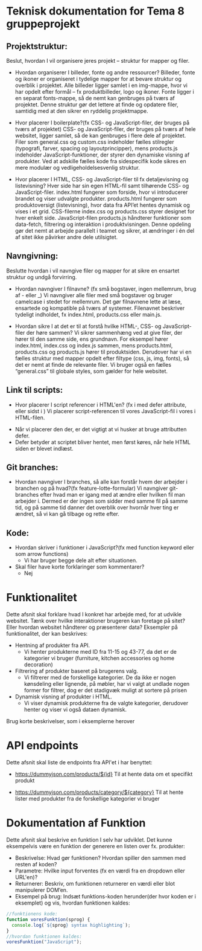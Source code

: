 # Teknisk dokumentation for Tema 8 gruppeprojekt

## Projektstruktur:

Beslut, hvordan I vil organisere jeres projekt – struktur for mapper og filer.

- Hvordan organiserer I billeder, fonte og andre ressourcer?
  Billeder, fonte og ikoner er organiseret i tydelige mapper for at bevare struktur og overblik i projektet.
  Alle billeder ligger samlet i en img-mappe, hvor vi har opdelt efter formål – fx produktbilleder, logo og ikoner.
  Fonte ligger i en separat fonts-mappe, så de nemt kan genbruges på tværs af projektet.
  Denne struktur gør det lettere at finde og opdatere filer, samtidig med at den sikrer en ryddelig projektmappe.

- Hvor placerer I boilerplate?(fx CSS- og JavaScript-filer, der bruges på tværs af projektet)
  CSS- og JavaScript-filer, der bruges på tværs af hele websitet, ligger samlet, så de kan genbruges i flere dele af projektet.
  Filer som general.css og custom.css indeholder fælles stilregler (typografi, farver, spacing og layoutprincipper), mens products.js indeholder JavaScript-funktioner, der styrer den dynamiske visning af produkter.
  Ved at adskille fælles kode fra sidespecifik kode sikres en mere modulær og vedligeholdelsesvenlig struktur.

- Hvor placerer I HTML, CSS- og JavaScript-filer til fx detaljevisning og listevisning?
  Hver side har sin egen HTML-fil samt tilhørende CSS- og JavaScript-filer.
  index.html fungerer som forside, hvor vi introducerer brandet og viser udvalgte produkter.
  products.html fungerer som produktoversigt (listevisning), hvor data fra API’et hentes dynamisk og vises i et grid.
  CSS-filerne index.css og products.css styrer designet for hver enkelt side.
  JavaScript-filen products.js håndterer funktioner som data-fetch, filtrering og interaktion i produktvisningen.
  Denne opdeling gør det nemt at arbejde parallelt i teamet og sikrer, at ændringer i én del af sitet ikke påvirker andre dele utilsigtet.

## Navngivning:

Beslutte hvordan i vil navngive filer og mapper for at sikre en ensartet struktur og undgå forvirring.

- Hvordan navngiver I filnavne? (fx små bogstaver, ingen mellemrum, brug af - eller \_)
  Vi navngiver alle filer med små bogstaver og bruger camelcase i stedet for mellemrum.
  Det gør filnavnene lette at læse, ensartede og kompatible på tværs af systemer.
  Filenavnet beskriver tydeligt indholdet, fx index.html, products.css eller main.js.

- Hvordan sikre I at det er til at forstå hvilke HTML-, CSS- og JavaScript-filer der høre sammen?
  Vi sikrer sammenhæng ved at give filer, der hører til den samme side, ens grundnavn.
  For eksempel hører index.html, index.css og index.js sammen, mens products.html, products.css og products.js hører til produktsiden.
  Derudover har vi en fælles struktur med mapper opdelt efter filtype (css, js, img, fonts), så det er nemt at finde de relevante filer.
  Vi bruger også en fælles “general.css” til globale styles, som gælder for hele websitet.

## Link til scripts:

- Hvor placerer I script referencer i HTML'en? (fx i <head> med defer attribute, eller sidst i <body>)
  Vi placerer script-referencen til vores JavaScript-fil i vores <head> i HTML-filen.

* Når vi placerer den der, er det vigtigt at vi husker at bruge attributten defer.
* Defer betyder at scriptet bliver hentet, men først køres, når hele HTML siden er blevet indlæst.

## Git branches:

- Hvordan navngiver I branches, så alle kan forstår hvem der arbejder i branchen og på hvad?(fx feature-lotte-formular)
  Vi navngiver git-branches efter hvad man er igang med at ændre eller hvilken fil man arbejder i. Dermed er der ingen som sidder med samme fil på samme tid, og på samme tid danner det overblik over hvornår hver ting er ændret, så vi kan gå tilbage og rette efter.

## Kode:

- Hvordan skriver i funktioner i JavaScript?(fx med function keyword eller som arrow functions)
  - Vi har bruger begge dele alt efter situationen.
- Skal filer have korte forklaringer som kommentarer?
  - Nej

# Funktionalitet

Dette afsnit skal forklare hvad I konkret har arbejde med, for at udvikle websitet. Tænk over hvilke interaktioner brugeren kan foretage på sitet? Eller hvordan websitet håndterer og præsenterer data? Eksempler på funktionalitet, der kan beskrives:

- Hentning af produkter fra API.
  - Vi henter produkterne med ID fra 11-15 og 43-77, da det er de kategorier vi bruger (furniture, kitchen accessories og home decoration)
- Filtrering af produkter baseret på brugerens valg.
  - Vi filtrerer med de forskellige kategorier. De da ikke er nogen kønsdeling eller lignende, på møbler, har vi valgt at undlade nogen former for filtrer, dog er det stadigvæk muligt at sortere på prisen
- Dynamisk visning af produkter i HTML.
  - Vi viser dynamisk produkterne fra de valgte kategorier, derudover henter og viser vi også dataen dynamisk.

Brug korte beskrivelser, som i eksemplerne herover

# API endpoints

Dette afsnit skal liste de endpoints fra API'et i har benyttet:

- https://dummyjson.com/products/${id}
  Til at hente data om et specifikt produkt

- https://dummyjson.com/products/category/${category}
  Til at hente lister med produkter fra de forskellige kategorier vi bruger

# Dokumentation af Funktion

Dette afsnit skal beskrive en funktion I selv har udviklet. Det kunne eksempelvis være en funktion der generere en listen over fx. produkter:

- Beskrivelse: Hvad gør funktionen? Hvordan spiller den sammen med resten af koden?
- Parametre: Hvilke input forventes (fx en værdi fra en dropdown eller URL'en)?
- Returnerer: Beskriv, om funktionen returnerer en værdi eller blot manipulerer DOM’en.
- Eksempel på brug: Indsæt funktions-koden herunder(der hvor koden er i eksemplet) og vis, hvordan funktionen kaldes:

```javascript
//funktionens kode:
function voresFunktion(sprog) {
  console.log(`${sprog} syntax highlighting`);
}
//hvordan funktionen kaldes:
voresFunktion("JavaScript");
```

